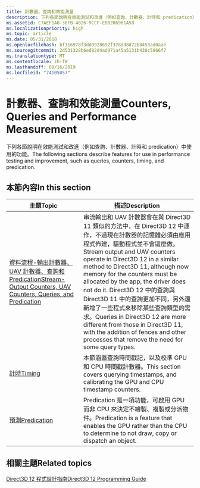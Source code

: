 ```yaml
---
title: 計數器、查詢和效能測量
description: 下列各節說明在效能測試和改進（例如查詢、計數器、計時和 predication）中使用的功能。
ms.assetid: C7AEF1A0-36FB-4026-9CCF-ED0206961A58
ms.localizationpriority: high
ms.topic: article
ms.date: 05/31/2018
ms.openlocfilehash: bf316978f3dd0928692f378dd8d72b8453ad0aae
ms.sourcegitcommit: 2d531328b6ed82d4ad971a45a5131b430c5866f7
ms.translationtype: MT
ms.contentlocale: zh-TW
ms.lasthandoff: 09/16/2019
ms.locfileid: "74105057"
---
```

# <a name="counters-queries-and-performance-measurement"></a><span data-ttu-id="2c372-103">計數器、查詢和效能測量</span><span class="sxs-lookup"><span data-stu-id="2c372-103">Counters, Queries and Performance Measurement</span></span>

<span data-ttu-id="2c372-104">下列各節說明在效能測試和改進（例如查詢、計數器、計時和 predication）中使用的功能。</span><span class="sxs-lookup"><span data-stu-id="2c372-104">The following sections describe features for use in performance testing and improvement, such as queries, counters, timing, and predication.</span></span>

## <a name="in-this-section"></a><span data-ttu-id="2c372-105">本節內容</span><span class="sxs-lookup"><span data-stu-id="2c372-105">In this section</span></span>



| <span data-ttu-id="2c372-106">主題</span><span class="sxs-lookup"><span data-stu-id="2c372-106">Topic</span></span>                                                                                                 | <span data-ttu-id="2c372-107">描述</span><span class="sxs-lookup"><span data-stu-id="2c372-107">Description</span></span>                                                                                                                                                                                                                                                                                                                                                        |
|-------------------------------------------------------------------------------------------------------|--------------------------------------------------------------------------------------------------------------------------------------------------------------------------------------------------------------------------------------------------------------------------------------------------------------------------------------------------------------------|
| [<span data-ttu-id="2c372-108">資料流程-輸出計數器、UAV 計數器、查詢和 Predication</span><span class="sxs-lookup"><span data-stu-id="2c372-108">Stream-Output Counters, UAV Counters, Queries, and Predication</span></span>](counters-and-queries.md)<br/> | <span data-ttu-id="2c372-109">串流輸出和 UAV 計數器會在與 Direct3D 11 類似的方法中，在 Direct3D 12 中運作，不過現在計數器的記憶體必須由應用程式佈建，驅動程式並不會這麼做。</span><span class="sxs-lookup"><span data-stu-id="2c372-109">Stream output and UAV counters operate in Direct3D 12 in a similar method to Direct3D 11, although now memory for the counters must be allocated by the app, the driver does not do it.</span></span> <span data-ttu-id="2c372-110">Direct3D 12 中的查詢與 Direct3D 11 中的查詢更加不同，另外還新增了一些程式來移除某些查詢類型的需求。</span><span class="sxs-lookup"><span data-stu-id="2c372-110">Queries in Direct3D 12 are more different from those in Direct3D 11, with the addition of fences and other processes that remove the need for some query types.</span></span><br/> |
| [<span data-ttu-id="2c372-111">計時</span><span class="sxs-lookup"><span data-stu-id="2c372-111">Timing</span></span>](timing.md)<br/>                                                                       | <span data-ttu-id="2c372-112">本節涵蓋查詢時間戳記，以及校準 GPU 和 CPU 時間戳計數器。</span><span class="sxs-lookup"><span data-stu-id="2c372-112">This section covers querying timestamps, and calibrating the GPU and CPU timestamp counters.</span></span><br/>                                                                                                                                                                                                                                                            |
| [<span data-ttu-id="2c372-113">預測</span><span class="sxs-lookup"><span data-stu-id="2c372-113">Predication</span></span>](predication.md)<br/>                                                             | <span data-ttu-id="2c372-114">Predication 是一項功能，可啟用 GPU 而非 CPU 來決定不繪製、複製或分派物件。</span><span class="sxs-lookup"><span data-stu-id="2c372-114">Predication is a feature that enables the GPU rather than the CPU to determine to not draw, copy or dispatch an object.</span></span><br/>                                                                                                                                                                                                                                 |



 

## <a name="related-topics"></a><span data-ttu-id="2c372-115">相關主題</span><span class="sxs-lookup"><span data-stu-id="2c372-115">Related topics</span></span>

<dl> <dt>

[<span data-ttu-id="2c372-116">Direct3D 12 程式設計指南</span><span class="sxs-lookup"><span data-stu-id="2c372-116">Direct3D 12 Programming Guide</span></span>](directx-12-programming-guide.md)
</dt> </dl>

 

 





